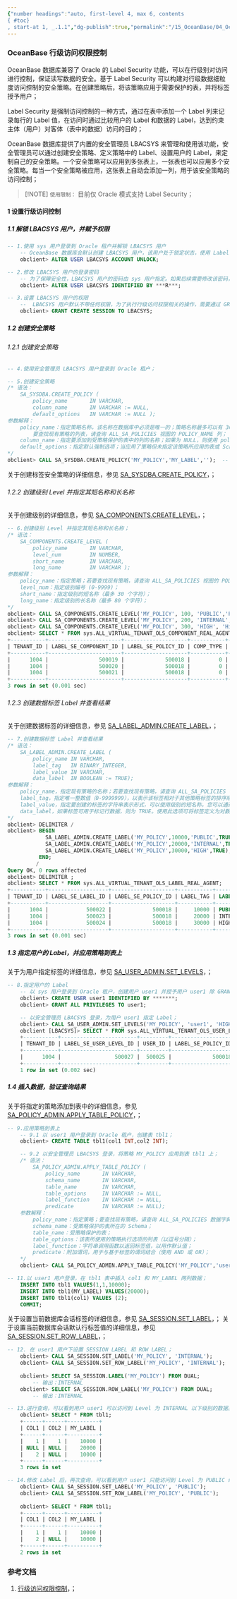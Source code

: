 ```yaml
---
{"number headings":"auto, first-level 4, max 6, contents
{ #toc}
, start-at 1, _.1.1","dg-publish":true,"permalink":"/15_OceanBase/04_OceanBase 安全，高可用，容灾/OceanBase 安全权限/OceanBase 行级访问权限控制/","dgPassFrontmatter":true}
---
```



### OceanBase 行级访问权限控制

OceanBase 数据库兼容了 Oracle 的 Label Security 功能，可以在行级别对访问进行控制，保证读写数据的安全。基于 Label Security 可以构建对行级数据细粒度访问控制的安全策略。在创建策略后，将该策略应用于需要保护的表，并将标签授予用户；

Label Security 是强制访问控制的一种方式，通过在表中添加一个 Label 列来记录每行的 Label 值，在访问时通过比较用户的 Label 和数据的 Label，达到约束主体（用户）对客体（表中的数据）访问的目的；

OceanBase 数据库提供了内置的安全管理员 LBACSYS 来管理和使用该功能，安全管理员可以通过创建安全策略、定义策略中的 Label、设置用户的 Label，来定制自己的安全策略。一个安全策略可以应用到多张表上，一张表也可以应用多个安全策略。每当一个安全策略被应用，这张表上自动会添加一列，用于该安全策略的访问控制；

> [!NOTE] `使用限制：`
> 目前仅 Oracle 模式支持 Label Security；


#### 1 设置行级访问控制
##### 1.1 解锁 LBACSYS 用户，并赋予权限
```sql
-- 1.使用 sys 用户登录到 Oracle 租户并解锁 LBACSYS 用户
	-- OceanBase 数据库会默认创建 LBACSYS 用户，该用户处于锁定状态，使用 Label Security 功能需要先启用该用户；
	obclient> ALTER USER LBACSYS ACCOUNT UNLOCK;  

-- 2.修改 LBACSYS 用户的登录密码
	-- 为了保障安全性，LBACSYS 用户的密码由 sys 用户指定。如果后续需要修改该密码，重新指定一个新的密码即可；
	obclient> ALTER USER LBACSYS IDENTIFIED BY ***R***;

-- 3.设置 LBACSYS 用户的权限
	--  LBACSYS 用户默认不带任何权限，为了执行行级访问权限相关的操作，需要通过 GRANT 语句给 LBACSYS 用户授予 CREATE SESSION 权限；
	obclient> GRANT CREATE SESSION TO LBACSYS;
```


##### 1.2 创建安全策略
###### 1.2.1 创建安全策略

```sql
-- 4.使用安全管理员 LBACSYS 用户登录到 Oracle 租户；

-- 5.创建安全策略
/* 语法：
	SA_SYSDBA.CREATE_POLICY (
	    policy_name       IN VARCHAR,
	    column_name       IN VARCHAR := NULL,
	    default_options   IN VARCHAR := NULL );
参数解释：
	policy_name：指定策略名称，该名称在数据库中必须是唯一的；策略名称最多可以有 30 个字符，但只有前 26 个字符是有效的，两个策略的策略名称前 26 个字符可能不相同；
		要查找现有策略的列表，请查询 ALL_SA_POLICIES 视图的 POLICY_NAME 列；
	column_name：指定要添加到受策略保护的表中的列的名称；如果为 NULL，则使用 policy_name_COL。两个标签安全策略不能共享同一列名；
	default_options：指定默认强制选项；当应用了策略但未指定该策略所应用的表或 Schema 时，要使用默认强制选项（包括强制选项和隐藏标签列的选项）。用逗号分隔每个选项；
*/
obclient> CALL SA_SYSDBA.CREATE_POLICY('MY_POLICY','MY_LABEL','');  -- 创建了名为 MY_POLICY 的安全策略
```
关于创建标签安全策略的详细信息，参见 [SA_SYSDBA.CREATE_POLICY](https://www.oceanbase.com/docs/common-oceanbase-database-cn-1000000000221962)，；


###### 1.2.2 创建级别 Level 并指定其短名称和长名称
关于创建级别的详细信息，参见 [SA_COMPONENTS.CREATE_LEVEL](https://www.oceanbase.com/docs/common-oceanbase-database-cn-1000000000221953)，；

```sql
-- 6.创建级别 Level 并指定其短名称和长名称；
/* 语法：
	SA_COMPONENTS.CREATE_LEVEL (
		policy_name       IN VARCHAR,
		level_num         IN NUMBER,
		short_name        IN VARCHAR,
		long_name         IN VARCHAR );
参数解释：
	policy_name：指定策略；若要查找现有策略，请查询 ALL_SA_POLICIES 视图的 POLICY_NAME 列；
	level_num：指定级别编号 (0-9999)；
	short_name：指定级别的短名称（最多 30 个字符）；
	long_name：指定级别的长名称（最多 80 个字符）；
*/
obclient> CALL SA_COMPONENTS.CREATE_LEVEL('MY_POLICY', 100, 'PUBLIC','Public Level');
obclient> CALL SA_COMPONENTS.CREATE_LEVEL('MY_POLICY', 200, 'INTERNAL','Internal Level');
obclient> CALL SA_COMPONENTS.CREATE_LEVEL('MY_POLICY', 300, 'HIGH', 'High Level');
obclient> SELECT * FROM sys.ALL_VIRTUAL_TENANT_OLS_COMPONENT_REAL_AGENT;
+-----------+-----------------------+--------------------+-----------+----------+------------+----------------+-------------+------------------------------+------------------------------+
| TENANT_ID | LABEL_SE_COMPONENT_ID | LABEL_SE_POLICY_ID | COMP_TYPE | COMP_NUM | SHORT_NAME | LONG_NAME      | PARENT_NAME | GMT_CREATE                   | GMT_MODIFIED                 |
+-----------+-----------------------+--------------------+-----------+----------+------------+----------------+-------------+------------------------------+------------------------------+
|      1004 |                500019 |             500018 |         0 |      100 | PUBLIC     | PUBLIC LEVEL   | NULL        | 09-DEC-22 02.38.37.835729 PM | 09-DEC-22 02.38.37.835729 PM |
|      1004 |                500020 |             500018 |         0 |      200 | INTERNAL   | INTERNAL LEVEL | NULL        | 09-DEC-22 02.38.49.336692 PM | 09-DEC-22 02.38.49.336692 PM |
|      1004 |                500021 |             500018 |         0 |      300 | HIGH       | HIGH LEVEL     | NULL        | 09-DEC-22 02.39.02.742233 PM | 09-DEC-22 02.39.02.742233 PM |
+-----------+-----------------------+--------------------+-----------+----------+------------+----------------+-------------+------------------------------+------------------------------+
3 rows in set (0.001 sec)
```


###### 1.2.3 创建数据标签 Label 并查看结果
关于创建数据标签的详细信息，参见 [SA_LABEL_ADMIN.CREATE_LABEL](https://www.oceanbase.com/docs/common-oceanbase-database-cn-1000000000221961)，；

```sql
-- 7.创建数据标签 Label 并查看结果
/* 语法：
	SA_LABEL_ADMIN.CREATE_LABEL (
	    policy_name IN VARCHAR,
	    label_tag   IN BINARY_INTEGER,
	    label_value IN VARCHAR,
	    data_label  IN BOOLEAN := TRUE);
参数解释：
	policy_name，指定现有策略的名称；若要查找现有策略，请查询 ALL_SA_POLICIES 视图的 POLICY_NAME 列；
	label_tag，指定唯一整数值（0-9999999），以表示该标签相对于其他策略标签的排序顺序。此值的长度必须为 1 到 8 位；
	label_value，指定要创建的标签的字符串表示形式，可以使用级别的短名称。您可以通过查询 ALL_SA_LEVELS 视图的 SHORT_NAME 列来找到级别的短名称；
	data_label，如果标签可用于标记行数据，则为 TRUE。使用此选项可将标签定义为对数据有效；
*/
obclient> DELIMITER /
obclient> BEGIN
            SA_LABEL_ADMIN.CREATE_LABEL('MY_POLICY',10000,'PUBLIC',TRUE);
            SA_LABEL_ADMIN.CREATE_LABEL('MY_POLICY',20000,'INTERNAL',TRUE);
            SA_LABEL_ADMIN.CREATE_LABEL('MY_POLICY',30000,'HIGH',TRUE);
          END;
         /
Query OK, 0 rows affected
obclient> DELIMITER ;
obclient> SELECT * FROM sys.ALL_VIRTUAL_TENANT_OLS_LABEL_REAL_AGENT;
+-----------+-------------------+--------------------+-----------+----------+------+------------------------------+------------------------------+
| TENANT_ID | LABEL_SE_LABEL_ID | LABEL_SE_POLICY_ID | LABEL_TAG | LABEL    | FLAG | GMT_CREATE                   | GMT_MODIFIED                 |
+-----------+-------------------+--------------------+-----------+----------+------+------------------------------+------------------------------+
|      1004 |            500022 |             500018 |     10000 | PUBLIC   |    1 | 09-DEC-22 04.25.59.611117 PM | 09-DEC-22 04.25.59.611117 PM |
|      1004 |            500023 |             500018 |     20000 | INTERNAL |    1 | 09-DEC-22 04.25.59.636390 PM | 09-DEC-22 04.25.59.636390 PM |
|      1004 |            500024 |             500018 |     30000 | HIGH     |    1 | 09-DEC-22 04.25.59.651032 PM | 09-DEC-22 04.25.59.651032 PM |
+-----------+-------------------+--------------------+-----------+----------+------+------------------------------+------------------------------+
3 rows in set (0.001 sec)
```


##### 1.3 指定用户的 Label，并应用策略到表上
关于为用户指定标签的详细信息，参见 [SA_USER_ADMIN.SET_LEVELS](https://www.oceanbase.com/docs/common-oceanbase-database-cn-1000000000221956)，；

```sql
-- 8.指定用户的 Label
	-- 以 sys 用户登录到 Oracle 租户，创建用户 user1 并授予用户 user1 除 GRANT OPTION 以外所有当前用户拥有的权限
	obclient> CREATE USER user1 IDENTIFIED BY *******;
	obclient> GRANT ALL PRIVILEGES TO user1;

	-- 以安全管理员 LBACSYS 登录，为用户 user1 指定 Label；
	obclient> CALL SA_USER_ADMIN.SET_LEVELS('MY_POLICY', 'user1', 'HIGH','PUBLIC', 'PUBLIC', 'PUBLIC');
	obclient [LBACSYS]> SELECT * FROM sys.ALL_VIRTUAL_TENANT_OLS_USER_LEVEL_REAL_AGENT;
	+-----------+------------------------+---------+--------------------+---------------+---------------+---------------+-----------+------------------------------+------------------------------+
	| TENANT_ID | LABEL_SE_USER_LEVEL_ID | USER_ID | LABEL_SE_POLICY_ID | MAXIMUM_LEVEL | MINIMUM_LEVEL | DEFAULT_LEVEL | ROW_LEVEL | GMT_CREATE                   | GMT_MODIFIED                 |
	+-----------+------------------------+---------+--------------------+---------------+---------------+---------------+-----------+------------------------------+------------------------------+
	|      1004 |                 500027 |  500025 |             500018 |           300 |           100 |           100 |       100 | 09-DEC-22 04.31.23.965076 PM | 09-DEC-22 04.31.23.965076 PM |
	+-----------+------------------------+---------+--------------------+---------------+---------------+---------------+-----------+------------------------------+------------------------------+
	1 row in set (0.002 sec)
```


##### 1.4 插入数据，验证查询结果
关于将指定的策略添加到表中的详细信息，参见 [SA_POLICY_ADMIN.APPLY_TABLE_POLICY](https://www.oceanbase.com/docs/common-oceanbase-database-cn-1000000000221945)，；

```sql
-- 9.应用策略到表上
	-- 9.1 以 user1 用户登录到 Oracle 租户，创建表 tbl1；
	obclient> CREATE TABLE tbl1(col1 INT,col2 INT);

	-- 9.2 以安全管理员 LBACSYS 登录，将策略 MY_POLICY 应用到表 tbl1 上；
	/* 语法：
		SA_POLICY_ADMIN.APPLY_TABLE_POLICY (
			policy_name       IN VARCHAR,
			schema_name       IN VARCHAR,
			table_name        IN VARCHAR,
			table_options     IN VARCHAR := NULL,
			label_function    IN VARCHAR := NULL,
			predicate         IN VARCHAR := NULL);
	参数解释：
		policy_name：指定策略；要查找现有策略，请查询 ALL_SA_POLICIES 数据字典视图的 POLICY_NAME 列；
		schema_name：受策略保护的表所在的 Schema；
		table_name：受策略保护的表；
		table_options：该表所使用的策略执行选项的列表（以逗号分隔）；
		label_function：字符串调用函数以返回标签值，以用作默认值；
		predicate：附加谓词，用于与基于标签的谓词结合（使用 AND 或 OR）；
	*/
	obclient> CALL SA_POLICY_ADMIN.APPLY_TABLE_POLICY('MY_POLICY','user1', 'tbl1', '', '', '');

-- 11.以 user1 用户登录，在 tbl1 表中插入 col1 和 MY_LABEL 两列数据；
	INSERT INTO tbl1 VALUES(1,1,10000);
	INSERT INTO tbl1(MY_LABEL) VALUES(20000);
	INSERT INTO tbl1(col1) VALUES (2);
	COMMIT;
```

关于设置当前数据库会话标签的详细信息，参见 [SA_SESSION.SET_LABEL](https://www.oceanbase.com/docs/common-oceanbase-database-cn-1000000000221951)，；
关于设置当前数据库会话默认行标签值的详细信息，参见 [SA_SESSION.SET_ROW_LABEL](https://www.oceanbase.com/docs/common-oceanbase-database-cn-1000000000221948)，；

```sql
-- 12. 在 user1 用户下设置 SESSION LABEL 和 ROW LABEL；
	obclient> CALL SA_SESSION.SET_LABEL('MY_POLICY', 'INTERNAL');
	obclient> CALL SA_SESSION.SET_ROW_LABEL('MY_POLICY', 'INTERNAL');
	
	obclient> SELECT SA_SESSION.LABEL('MY_POLICY') FROM DUAL;
		-- 输出：INTERNAL
	obclient> SELECT SA_SESSION.ROW_LABEL('MY_POLICY') FROM DUAL;
		-- 输出：INTERNAL

-- 13.进行查询，可以看到用户 user1 可以访问到 Level 为 INTERNAL 以下级别的数据。
	obclient> SELECT * FROM tbl1;
	+------+------+----------+
	| COL1 | COL2 | MY_LABEL |
	+------+------+----------+
	|    1 |    1 |    10000 |
	| NULL | NULL |    20000 |
	|    2 | NULL |    10000 |
	+------+------+----------+
	3 rows in set

-- 14.修改 Label 后，再次查询，可以看到用户 user1 只能访问到 Level 为 PUBLIC 级别的数据
	obclient> CALL SA_SESSION.SET_LABEL('MY_POLICY', 'PUBLIC');
	obclient> CALL SA_SESSION.SET_ROW_LABEL('MY_POLICY', 'PUBLIC');
	
	obclient> SELECT * FROM tbl1;
	+------+------+----------+
	| COL1 | COL2 | MY_LABEL |
	+------+------+----------+
	|    1 |    1 |    10000 |
	|    2 | NULL |    10000 |
	+------+------+----------+
	2 rows in set
```



### 参考文档
1. [行级访问权限控制](https://www.oceanbase.com/docs/common-oceanbase-database-cn-1000000000218271)，；


